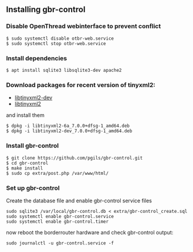 ## Installing gbr-control
### Disable OpenThread webinterface to prevent conflict
```console
$ sudo systemctl disable otbr-web.service
$ sudo systemctl stop otbr-web.service
```
### Install dependencies
```console
$ apt install sqlite3 libsqlite3-dev apache2
```
### Download packages for recent version of tinyxml2:  
- [libtinyxml2-dev](https://packages.debian.org/sid/libtinyxml2-dev)  
- [libtinyxml2](https://packages.debian.org/sid/libtinyxml2-6a)

and install them
```console
$ dpkg -i libtinyxml2-6a_7.0.0+dfsg-1_amd64.deb
$ dpkg -i libtinyxml2-dev_7.0.0+dfsg-1_amd64.deb
```
### Install gbr-control
```console
$ git clone https://github.com/pgils/gbr-control.git
$ cd gbr-control
$ make install
$ sudo cp extra/post.php /var/www/html/
```
### Set up gbr-control
Create the database file and enable gbr-control service files
```console
sudo sqlite3 /var/local/gbr-control.db < extra/gbr-control_create.sql
sudo systemctl enable gbr-control.service
sudo systemctl enable gbr-control.timer
```

now reboot the borderrouter hardware and check gbr-control output:
```console
sudo journalctl -u gbr-control.service -f
```
